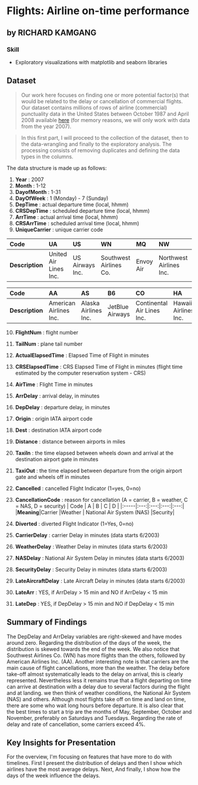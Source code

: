 # Flights: Airline on-time performance
## by RICHARD KAMGANG

### Skill
- Exploratory visualizations with matplotlib and seaborn libraries

## Dataset

> Our work here focuses on finding one or more potential factor(s) that would be related to the delay or cancellation of commercial flights. Our dataset contains millions of rows of airline (commercial) punctuality data in the United States between October 1987 and April 2008 available [here](https://dataverse.harvard.edu/dataset.xhtml?persistentId=doi:10.7910/DVN/HG7NV7) (for memory reasons, we will only work with data from the year 2007).

> In this first part, I will proceed to the collection of the dataset, then to the data-wrangling and finally to the exploratory analysis.
The processing consists of removing duplicates and defining the data types in the columns.

The data structure is made up as follows:

1. **Year** : 2007 
2. **Month** : 1-12 
3. **DayofMonth** :  1-31 
4. **DayOfWeek** : 1 (Monday) - 7 (Sunday) 
5. **DepTime** : actual departure time (local, hhmm)
6. **CRSDepTime** : scheduled departure time (local, hhmm)
7. **ArrTime** : actual arrival time (local, hhmm) 
8. **CRSArrTime** : scheduled arrival time (local, hhmm) 
9. **UniqueCarrier** : unique carrier code

| Code | UA | US | WN | MQ | NW | OO | XE | DL | EV | FL |
|:-----|:---|:---|:---|:---|:---|:---|:---|:---|:---|:---|
|**Description**|United Air Lines Inc. |US Airways Inc. |Southwest Airlines Co. |Envoy Air |Northwest Airlines Inc. |Northwest Airlines Inc. |SkyWest Airlines Inc. |Delta Air Lines Inc. |ExpressJet Airlines LLC |AirTran Airways Corporation |


| Code | AA | AS | B6 | CO | HA | OH | F9 | YV | AQ | 9E |
|:-----|:---|:---|:---|:---|:---|:---|:---|:---|:---|:---|
|**Description**|American Airlines Inc. |Alaska Airlines Inc. |JetBlue Airways |Continental Air Lines Inc. |Hawaiian Airlines Inc. |PSA Airlines Inc. |Frontier Airlines Inc. |Mesa Airlines Inc. |Aloha Airlines Inc. |Endeavor Air Inc. |

10. **FlightNum** : flight number
11. **TailNum** : plane tail number
12. **ActualElapsedTime** : Elapsed Time of Flight in minutes 
13. **CRSElapsedTime** : CRS Elapsed Time of Flight in minutes (flight time estimated by the computer reservation system - CRS)
14. **AirTime** : Flight Time in minutes 
15. **ArrDelay** : arrival delay, in minutes 
16. **DepDelay** : departure delay, in minutes 
17. **Origin** : origin IATA airport code
18. **Dest** : destination IATA airport code
19. **Distance** : distance between airports in miles
20. **TaxiIn** : the time elapsed between wheels down and arrival at the destination airport gate in minutes 
21. **TaxiOut** : the time elapsed between departure from the origin airport gate and wheels off in minutes
22. **Cancelled** : cancelled Flight Indicator (1=yes, 0=no) 
23. **CancellationCode** : reason for cancellation (A = carrier, B = weather, C = NAS, D = security)
| Code | A  | B  | C  | D  |
|:-----|:---:|:---:|:---:|:---:|
|**Meaning**|Carrier |Weather | National Air System (NAS) |Security|

24. **Diverted** : diverted Flight Indicator (1=Yes, 0=no)
25. **CarrierDelay** : carrier Delay in minutes (data starts 6/2003)
26. **WeatherDelay** : Weather Delay in minutes (data starts 6/2003)
27. **NASDelay** : National Air System Delay in minutes (data starts 6/2003)
28. **SecurityDelay** : Security Delay in minutes (data starts 6/2003)
29. **LateAircraftDelay** : Late Aircraft Delay in minutes (data starts 6/2003)
30. **LateArr** : YES, if ArrDelay > 15 min and NO if ArrDelay < 15 min
31. **LateDep** : YES, if DepDelay > 15 min and NO if DepDelay < 15 min


## Summary of Findings

The DepDelay and ArrDelay variables are right-skewed and have modes around zero.
Regarding the distribution of the days of the week, the distribution is skewed towards the end of the week. We also notice that Southwest Airlines Co. (WN) has more flights than the others, followed by American Airlines Inc. (AA).
Another interesting note is that carriers are the main cause of flight cancellations, more than the weather.
The delay before take-off almost systematically leads to the delay on arrival, this is clearly represented. Nevertheless less it remains true that a flight departing on time can arrive at destination with a delay due to several factors during the flight and at landing. we then think of weather conditions, the National Air System (NAS) and others.
Although most flights take off on time and land on time, there are some who wait long hours before departure.
It is also clear that the best times to start a trip are the months of May, September, October and November, preferably on Saturdays and Tuesdays.
Regarding the rate of delay and rate of cancellation, some carriers exceed 4%.

## Key Insights for Presentation

For the overview, I'm focusing on features that have more to do with timelines. First I present the distribution of delays and then I show which airlines have the most average delays. Next, And finally, I show how the days of the week influence the delays. 
